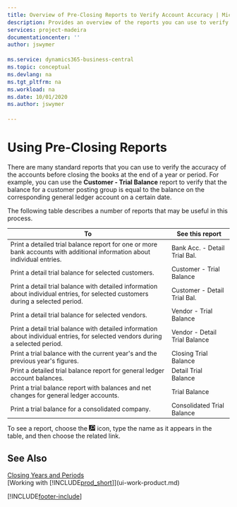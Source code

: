 ```yaml
---
title: Overview of Pre-Closing Reports to Verify Account Accuracy | Microsoft Docs
description: Provides an overview of the reports you can use to verify the accuracy of accounts before closing the books at the end of a year or period.
services: project-madeira
documentationcenter: ''
author: jswymer

ms.service: dynamics365-business-central
ms.topic: conceptual
ms.devlang: na
ms.tgt_pltfrm: na
ms.workload: na
ms.date: 10/01/2020
ms.author: jswymer

---
```

# Using Pre-Closing Reports
There are many standard reports that you can use to verify the accuracy of the accounts before closing the books at the end of a year or period. For example, you can use the **Customer - Trial Balance** report to verify that the balance for a customer posting group is equal to the balance on the corresponding general ledger account on a certain date.

The following table describes a number of reports that may be useful in this process.

| To | See this report |
| --- | --- |
| Print a detailed trial balance report for one or more bank accounts with additional information about individual entries. |Bank Acc. - Detail Trial Bal. |
| Print a detail trial balance for selected customers. |Customer - Trial Balance |
| Print a detail trial balance with detailed information about individual entries, for selected customers during a selected period. |Customer - Detail Trial Bal. |
| Print a detail trial balance for selected vendors. |Vendor - Trial Balance |
| Print a detail trial balance with detailed information about individual entries, for selected vendors during a selected period. |Vendor - Detail Trial Balance |
| Print a trial balance with the current year's and the previous year's figures. |Closing Trial Balance |
| Print a detailed trial balance report for general ledger account balances. |Detail Trial Balance |
| Print a trial balance report with balances and net changes for general ledger accounts. |Trial Balance |
| Print a trial balance for a consolidated company. |Consolidated Trial Balance |

To see a report, choose the ![Lightbulb that opens the Tell Me feature](media/ui-search/search_small.png "Tell me what you want to do") icon, type the name as it appears in the table, and then choose the related link.

## See Also
[Closing Years and Periods](year-close-years-periods.md)  
[Working with [!INCLUDE[prod_short](includes/prod_short.md)]](ui-work-product.md)



[!INCLUDE[footer-include](includes/footer-banner.md)]